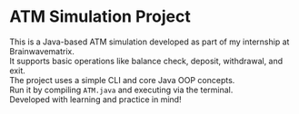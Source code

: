 # ATM Simulation Project

This is a Java-based ATM simulation developed as part of my internship at Brainwavematrix.  
It supports basic operations like balance check, deposit, withdrawal, and exit.  
The project uses a simple CLI and core Java OOP concepts.  
Run it by compiling `ATM.java` and executing via the terminal.  
Developed with learning and practice in mind!
